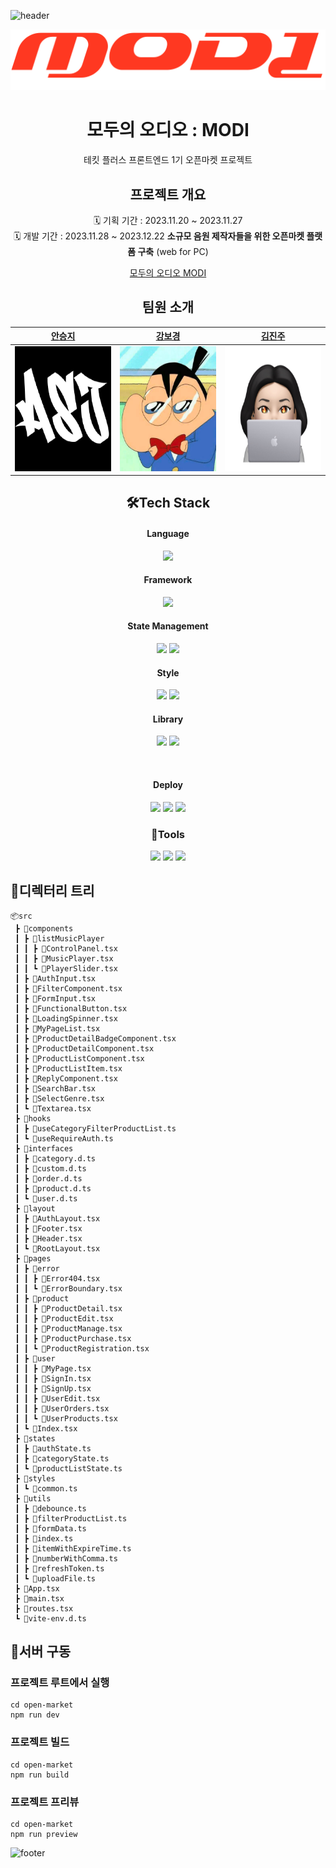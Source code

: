 ![header](https://capsule-render.vercel.app/api?type=waving&color=0:FF5501,100:FE3821)

<div align="center">

![team16](./open-market/public/logo/logo2.svg)

# 모두의 오디오 : MODI

테킷 플러스 프론트엔드 1기 오픈마켓 프로젝트

## 프로젝트 개요

🗓️ 기획 기간 : 2023.11.20 ~ 2023.11.27<br/>
🗓️ 개발 기간 : 2023.11.28 ~ 2023.12.22
**소규모 음원 제작자들을 위한 오픈마켓 플랫폼 구축**
(web for PC)

[모두의 오디오 MODI](https://develop--ip3-modi.netlify.app/)

## 팀원 소개

|                 [안승지](https://github.com/s-ja)                 |               [강보경](https://github.com/hungerbk)               |               [김진주](https://github.com/pearlKinn)               |
| :---------------------------------------------------------------: | :---------------------------------------------------------------: | :----------------------------------------------------------------: |
| <img width="200" height="200" src="./samples/teamates/asj.png" /> | <img width="200" height="200" src="./samples/teamates/kbk.png" /> | <img width="200" height="200" src="./samples//teamates/kjj.png" /> |

</div>

<div align="center">

## 🛠️Tech Stack

#### Language

<img src="https://img.shields.io/badge/Typescript-3178C6?style=for-the-badge&logo=Typescript&logoColor=white"/>

#### Framework

<img src="https://img.shields.io/badge/vite-646CFF?style=for-the-badge&logo=vite&logoColor=white"/>

#### State Management

<img src="https://img.shields.io/badge/reactquery-FF4154?style=for-the-badge&logo=reactquery&logoColor=white"/> <img src="https://img.shields.io/badge/recoil-3578E5?style=for-the-badge&logo=recoil&logoColor=white"/>

#### Style

<img src="https://img.shields.io/badge/emotion-673AB8?style=for-the-badge&logo=emotion&logoColor=white"/> <img src="https://img.shields.io/badge/mui-007FFF?style=for-the-badge&logo=mui&logoColor=white"/>

#### Library

<img src="https://img.shields.io/badge/react-61DAFB?style=for-the-badge&logo=react&logoColor=white"/> <img src="https://img.shields.io/badge/reactrouter-CA4245?style=for-the-badge&logo=reactrouter&logoColor=white"/>

  <br/>

#### Deploy

<img src="https://img.shields.io/badge/mongodb-47A248?style=for-the-badge&logo=mongodb&logoColor=white"/> <img src="https://img.shields.io/badge/koyeb-121212?style=for-the-badge&logo=koyeb&logoColor=white"/> <img src="https://img.shields.io/badge/netlify-00C7B7?style=for-the-badge&logo=netlify&logoColor=white"/>

### 🧰Tools

<img src="https://img.shields.io/badge/github-181717?style=for-the-badge&logo=github&logoColor=white"> <img src="https://img.shields.io/badge/figma-F24E1E?style=for-the-badge&logo=figma&logoColor=white"> <img src="https://img.shields.io/badge/discord-5865F2?style=for-the-badge&logo=discord&logoColor=white">

</div>

## 📁디렉터리 트리

```
📦src
 ┣ 📂components
 ┃ ┣ 📂listMusicPlayer
 ┃ ┃ ┣ 📜ControlPanel.tsx
 ┃ ┃ ┣ 📜MusicPlayer.tsx
 ┃ ┃ ┗ 📜PlayerSlider.tsx
 ┃ ┣ 📜AuthInput.tsx
 ┃ ┣ 📜FilterComponent.tsx
 ┃ ┣ 📜FormInput.tsx
 ┃ ┣ 📜FunctionalButton.tsx
 ┃ ┣ 📜LoadingSpinner.tsx
 ┃ ┣ 📜MyPageList.tsx
 ┃ ┣ 📜ProductDetailBadgeComponent.tsx
 ┃ ┣ 📜ProductDetailComponent.tsx
 ┃ ┣ 📜ProductListComponent.tsx
 ┃ ┣ 📜ProductListItem.tsx
 ┃ ┣ 📜ReplyComponent.tsx
 ┃ ┣ 📜SearchBar.tsx
 ┃ ┣ 📜SelectGenre.tsx
 ┃ ┗ 📜Textarea.tsx
 ┣ 📂hooks
 ┃ ┣ 📜useCategoryFilterProductList.ts
 ┃ ┗ 📜useRequireAuth.ts
 ┣ 📂interfaces
 ┃ ┣ 📜category.d.ts
 ┃ ┣ 📜custom.d.ts
 ┃ ┣ 📜order.d.ts
 ┃ ┣ 📜product.d.ts
 ┃ ┗ 📜user.d.ts
 ┣ 📂layout
 ┃ ┣ 📜AuthLayout.tsx
 ┃ ┣ 📜Footer.tsx
 ┃ ┣ 📜Header.tsx
 ┃ ┗ 📜RootLayout.tsx
 ┣ 📂pages
 ┃ ┣ 📂error
 ┃ ┃ ┣ 📜Error404.tsx
 ┃ ┃ ┗ 📜ErrorBoundary.tsx
 ┃ ┣ 📂product
 ┃ ┃ ┣ 📜ProductDetail.tsx
 ┃ ┃ ┣ 📜ProductEdit.tsx
 ┃ ┃ ┣ 📜ProductManage.tsx
 ┃ ┃ ┣ 📜ProductPurchase.tsx
 ┃ ┃ ┗ 📜ProductRegistration.tsx
 ┃ ┣ 📂user
 ┃ ┃ ┣ 📜MyPage.tsx
 ┃ ┃ ┣ 📜SignIn.tsx
 ┃ ┃ ┣ 📜SignUp.tsx
 ┃ ┃ ┣ 📜UserEdit.tsx
 ┃ ┃ ┣ 📜UserOrders.tsx
 ┃ ┃ ┗ 📜UserProducts.tsx
 ┃ ┗ 📜Index.tsx
 ┣ 📂states
 ┃ ┣ 📜authState.ts
 ┃ ┣ 📜categoryState.ts
 ┃ ┗ 📜productListState.ts
 ┣ 📂styles
 ┃ ┗ 📜common.ts
 ┣ 📂utils
 ┃ ┣ 📜debounce.ts
 ┃ ┣ 📜filterProductList.ts
 ┃ ┣ 📜formData.ts
 ┃ ┣ 📜index.ts
 ┃ ┣ 📜itemWithExpireTime.ts
 ┃ ┣ 📜numberWithComma.ts
 ┃ ┣ 📜refreshToken.ts
 ┃ ┗ 📜uploadFile.ts
 ┣ 📜App.tsx
 ┣ 📜main.tsx
 ┣ 📜routes.tsx
 ┗ 📜vite-env.d.ts
```

## 👀서버 구동

### 프로젝트 루트에서 실행
<!-- * -s 옵션: 라우터를 추가할 경우 클라이언트가 요청한 모든 URL에 대해서 index.html을 응답하도록 설정 -->

```
cd open-market
npm run dev
```

### 프로젝트 빌드

```
cd open-market
npm run build
```

### 프로젝트 프리뷰

```
cd open-market
npm run preview
```

![footer](https://capsule-render.vercel.app/api?section=footer&type=waving&color=0:FF5501,100:FE3821)
